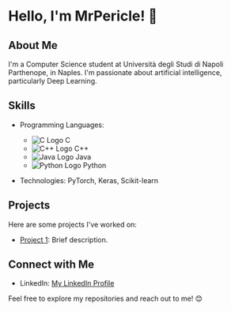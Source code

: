 # Hello, I'm MrPericle! 👋

## About Me

I'm a Computer Science student at Università degli Studi di Napoli Parthenope, in Naples. I'm passionate about artificial intelligence, particularly Deep Learning.

## Skills

- Programming Languages:
  - ![C Logo](https://upload.wikimedia.org/wikipedia/commons/1/19/C_Logo.png) C
  - ![C++ Logo](https://upload.wikimedia.org/wikipedia/commons/1/18/ISO_C%2B%2B_Logo.svg) C++
  - ![Java Logo](https://upload.wikimedia.org/wikipedia/en/3/30/Java_programming_language_logo.svg) Java
  - ![Python Logo](https://upload.wikimedia.org/wikipedia/commons/c/c3/Python-logo-notext.svg) Python


- Technologies: PyTorch, Keras, Scikit-learn

## Projects

Here are some projects I've worked on:

- [Project 1](link-to-project-1): Brief description.

## Connect with Me

- LinkedIn: [My LinkedIn Profile]([link-to-linkedin-profile](https://www.linkedin.com/in/lorenzo-pergamo-9658b5211/))

Feel free to explore my repositories and reach out to me! 😊

